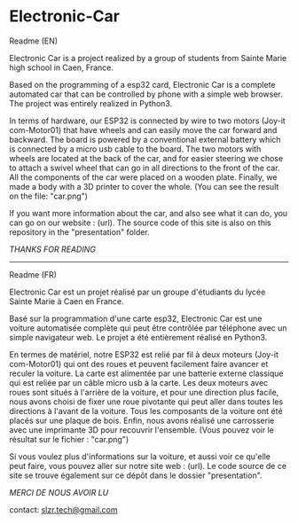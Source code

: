 # Electronic-Car
Readme (EN)

Electronic Car is a project realized by a group of students from Sainte Marie high school in Caen, France. 

Based on the programming of a esp32 card, Electronic Car is a complete automated car that can be controlled by phone with a simple web browser. The project was entirely realized in Python3.

In terms of hardware, our ESP32 is connected by wire to two motors (Joy-it com-Motor01) that have wheels and can easily move the car forward and backward. 
The board is powered by a conventional external battery which is connected by a micro usb cable to the board. The two motors with wheels are located at the back of the car, and for easier steering we chose to attach a swivel wheel that can go in all directions to the front of the car. All the components of the car were placed on a wooden plate. Finally, we made a body with a 3D printer to cover the whole. (You can see the result on the file: "car.png") 

If you want more information about the car, and also see what it can do, you can go on our website : (url).
The source code of this site is also on this repository in the "presentation" folder. 

*THANKS FOR READING*

-------------------------------------------------------------------------------------------------------------------------------------------------------------------

Readme (FR)

Electronic Car est un projet réalisé par un groupe d'étudiants du lycée Sainte Marie à Caen en France. 

Basé sur la programmation d'une carte esp32, Electronic Car est une voiture automatisée complète qui peut être contrôlée par téléphone avec un simple navigateur web. Le projet a été entièrement réalisé en Python3.

En termes de matériel, notre ESP32 est relié par fil à deux moteurs (Joy-it com-Motor01) qui ont des roues et peuvent facilement faire avancer et reculer la voiture. 
La carte est alimentée par une batterie externe classique qui est reliée par un câble micro usb à la carte. Les deux moteurs avec roues sont situés à l'arrière de la voiture, et pour une direction plus facile, nous avons choisi de fixer une roue pivotante qui peut aller dans toutes les directions à l'avant de la voiture. Tous les composants de la voiture ont été placés sur une plaque de bois. Enfin, nous avons réalisé une carrosserie avec une imprimante 3D pour recouvrir l'ensemble. (Vous pouvez voir le résultat sur le fichier : "car.png") 

Si vous voulez plus d'informations sur la voiture, et aussi voir ce qu'elle peut faire, vous pouvez aller sur notre site web : (url).
Le code source de ce site se trouve également sur ce dépôt dans le dossier "presentation". 

*MERCI DE NOUS AVOIR LU*  

contact: slzr.tech@gmail.com
